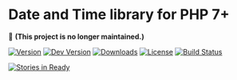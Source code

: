 # Date and Time library for PHP 7+

🚫 **(This project is no longer maintained.)**

[![Version](https://img.shields.io/packagist/v/litgroup/time.svg)](https://packagist.org/packages/litgroup/time)
[![Dev Version](https://img.shields.io/packagist/vpre/litgroup/time.svg)](https://packagist.org/packages/litgroup/time)
[![Downloads](https://img.shields.io/packagist/dt/litgroup/time.svg)](https://packagist.org/packages/litgroup/time)
[![License](https://img.shields.io/badge/license-MIT-blue.svg)][license]
[![Build Status](https://travis-ci.org/LitGroup/time.php.svg?branch=master)](https://travis-ci.org/LitGroup/time.php)


[![Stories in Ready](https://badge.waffle.io/LitGroup/time.php.png?label=ready&title=Ready)](https://waffle.io/LitGroup/time.php)


[license]: https://raw.githubusercontent.com/LitGroup/time.php/master/LICENSE
